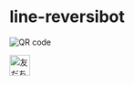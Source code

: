 # line-reversibot

![QR code](http://qr-official.line.me/L/KHK4Eek98Q.png)

<a href="https://line.me/R/ti/p/%40qyj2923u"><img height="36" border="0" alt="友だち追加" src="https://scdn.line-apps.com/n/line_add_friends/btn/ja.png"></a>
